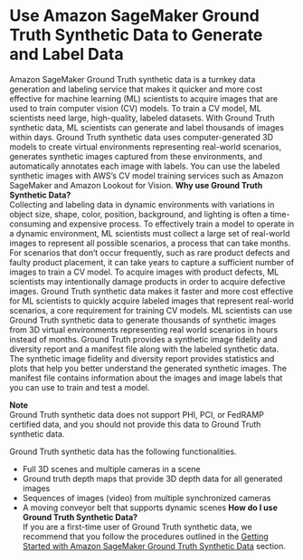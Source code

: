 # Use Amazon SageMaker Ground Truth Synthetic Data to Generate and Label Data<a name="gts"></a>

Amazon SageMaker Ground Truth synthetic data is a turnkey data generation and labeling service that makes it quicker and more cost effective for machine learning \(ML\) scientists to acquire images that are used to train computer vision \(CV\) models\. To train a CV model, ML scientists need large, high\-quality, labeled datasets\. With Ground Truth synthetic data, ML scientists can generate and label thousands of images within days\. Ground Truth synthetic data uses computer\-generated 3D models to create virtual environments representing real\-world scenarios, generates synthetic images captured from these environments, and automatically annotates each image with labels\. You can use the labeled synthetic images with AWS’s CV model training services such as Amazon SageMaker and Amazon Lookout for Vision\.
<a name="why-use-gts"></a>
**Why use Ground Truth Synthetic Data?**  
Collecting and labeling data in dynamic environments with variations in object size, shape, color, position, background, and lighting is often a time\-consuming and expensive process\. To effectively train a model to operate in a dynamic environment, ML scientists must collect a large set of real\-world images to represent all possible scenarios, a process that can take months\. For scenarios that don’t occur frequently, such as rare product defects and faulty product placement, it can take years to capture a sufficient number of images to train a CV model\. To acquire images with product defects, ML scientists may intentionally damage products in order to acquire defective images\. Ground Truth synthetic data makes it faster and more cost effective for ML scientists to quickly acquire labeled images that represent real\-world scenarios, a core requirement for training CV models\. ML scientists can use Ground Truth synthetic data to generate thousands of synthetic images from 3D virtual environments representing real world scenarios in hours instead of months\. Ground Truth provides a synthetic image fidelity and diversity report and a manifest file along with the labeled synthetic data\. The synthetic image fidelity and diversity report provides statistics and plots that help you better understand the generated synthetic images\. The manifest file contains information about the images and image labels that you can use to train and test a model\.

**Note**  
 Ground Truth synthetic data does not support PHI, PCI, or FedRAMP certified data, and you should not provide this data to Ground Truth synthetic data\. 

Ground Truth synthetic data has the following functionalities\.
+ Full 3D scenes and multiple cameras in a scene
+ Ground truth depth maps that provide 3D depth data for all generated images
+ Sequences of images \(video\) from multiple synchronized cameras
+ A moving conveyor belt that supports dynamic scenes
<a name="how-do-i-use-gts"></a>
**How do I use Ground Truth Synthetic Data?**  
If you are a first\-time user of Ground Truth synthetic data, we recommend that you follow the procedures outlined in the [Getting Started with Amazon SageMaker Ground Truth Synthetic Data](gts-getting-started.md) section\.